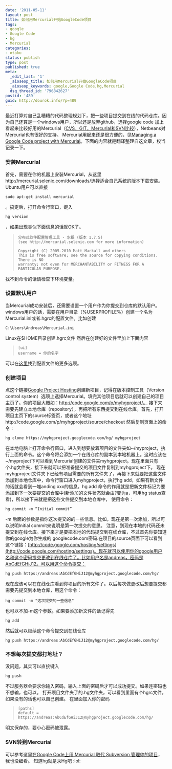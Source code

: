 ```yaml
---
date: '2011-05-11'
layout: post
title: 如何用Mercurial开始GoogleCode项目
tags:
- google
- Google Code
- hg
- Mercurial
categories:
- otaku
status: publish
type: post
published: true
meta:
  _edit_last: '1'
  _aioseop_title: 如何用Mercurial开始GoogleCode项目
  _aioseop_keywords: google,Google Code,hg,Mercurial
  dsq_thread_id: '796842627'
postid: '489'
guid: http://dourok.info/?p=489
---
```

最近打算对自己乱糟糟的代码整理规划下，把一些项目提交到在线的代码仓库。因为自己还算是一个windows用户，所以还是放弃github，选择google
code
加上看起来比较好用的Mercurial（[CVS，GIT，Mercurial和SVN比较](http://www.cnblogs.com/greenmile/archive/2010/04/20/VCS.html)），Netbeans对Mercurial也有很好的支持。
Mercurial用起来还是很方便的，见[Managing a Google Code project with
Mercurial](http://blog.dreasgrech.com/2010/07/managing-google-code-project-with.html)。下面的内容就是翻译整理自这文章，权当记录一下。

### 安装Mercurial

首先，需要在你的机器上安装Mercurial，从这里http://mercurial.selenic.com/downloads/选择适合自己系统的版本下载安装。Ubuntu用户可以直接

    sudo apt-get install mercurial

。搞定后，打开命令行窗口，键入

    hg version

，如果出现类似下面信息的话就OK了。

>     分布式软件配置管理工具 - 水银 (版本 1.7.5)
>     (see http://mercurial.selenic.com for more information)
>
>     Copyright (C) 2005-2010 Matt Mackall and others
>     This is free software; see the source for copying conditions. There is NO
>     warranty; not even for MERCHANTABILITY or FITNESS FOR A PARTICULAR PURPOSE.

找不到命令的话请检查下环境变量。

### 设置默认用户

当Mercurial成功安装后，还需要设置一个用户作为你提交到仓库的默认用户。
windows用户的话，需要在用户目录（%USERPROFILE%）创建一个名为Mercurial.ini或者.hgrc的配置文件。比如创建

    C:\Users\Andreas\Mercurial.ini

Linux在\$HOME目录创建.hgrc文件 然后在创建好的文件里加上下面内容

>     [ui]
>     username = 你的名字 

可以在[这里](http://www.selenic.com/mercurial/hgrc.5.html)找到配置文件的更多选项。

### 创建项目

点这个链接[Google Project
Hosting](http://code.google.com/hosting/createProject)创建新项目，记得在版本控制工具（Version
control
system）选项上选择Mercurial。填完其他项目后就可以创建自己的项目主页了。你的项目大概如：http://code.google.com/p/myhgproject/。
接下来需要先建立本地仓库（repository），再把所有东西提交到在线仓库。首先，打开项目主页下的source标签页，或者这个地址http://code.google.com/p/myhgproject/source/checkout
然后复制页面上的命令：

    hg clone https://myhgproject.googlecode.com/hg/ myhgproject

在本地电脑上打开命令行窗口，进入到想要放着项目的文件夹如\~/myproject，执行上面的命令。这个命令将会添加一个在线仓库的副本到本地机器上。这时应该在\~/myproject下可以看到Mercurial创建的文件夹myhgproject。现在里面只有个.hg文件夹，接下来就可以把准备提交的项目文件复制到myhgproject下。
现在myhgproject文件夹下已经有项目需要的所有文件夹了，再接下来就要把这些文件添加到本地仓库中，命令行窗口进入myhgproject，执行hg
add，如果有新文件的话就会看到一堆anding xxx的信息。hg add
命令的作用就是把新文件标记为要添加到下一次要提交的仓库中(新添加的文件状态就会由?变为a，可用hg
status查看)，所以接下来就是把这些文件提交到本地仓库中， 使用命令：

    hg commit -m “Initial commit”

-m
后面的参数是指你这次提交的的一些信息。比如，现在是第一次添加，所以可以说明Initial
commit来说明是第一次提交的意思。
注意，到现在本地的代码还未提交到在线仓库。接下来才是要把本地的代码提交到在线仓库，不过首先你要知道你的google为你生成的
googlecode.com密码.在项目的source页面下可以看到这个链接：[http://code.google.com/hosting/settings](http://code.google.com/hosting/settings)。现在就可以使用你的google用户名和这个密码提交更改到在线仓库了。比如用户名是andreas，密码是AbCdEfGHiJ12。可以用这个命令提交：

    hg push https://andreas:AbCdEfGHiJ12@myhgproject.googlecode.com/hg/

现在应该可以在在线仓库看到你项目的所有文件了。以后每次做更改后想要提交都需要先提交到本地仓库，用这个命令：

    hg commit -m "这次提交的一些信息"

也可以不加-m这个参数。如果要添加新文件的话记得先

    hg add

然后就可以继续这个命令提交到在线仓库

    hg push https://andreas:AbCdEfGHiJ12@myhgproject.googlecode.com/hg/

### 不想每次提交都打地址？

没问题，其实可以直接键入

    hg push

不过服务器会要求你输入密码，输入上面的密码后才可以成功提交。如果连密码也不想输，也可以。
打开项目文件夹了的.hg文件夹，可以看到里面有个hgrc文件，如果没有的话也可以自己创建。
在里面加入你的密码

>     [paths]
>     default = https://andreas:AbCdEfGHiJ12@myhgproject.googlecode.com/hg/

明文保存的，要小心密码被泄露。

### SVN转到Mercurial

可以参考这里[在Google Code上用 Mercurial 取代 Subversion
管理你的项目](http://leeiio.me/googlecode-converting-svn-to-hg/)，我也没细看。
知道hg就是汞Hg吧 :lol:
